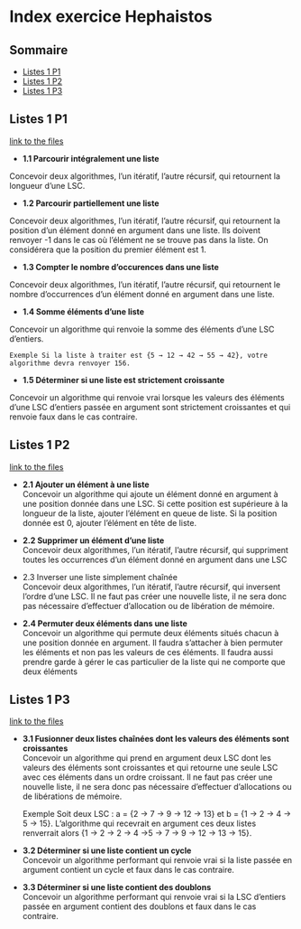 # Index exercice Hephaistos

## Sommaire

- [Listes 1 P1](#listes-1-p1)
- [Listes 1 P2](#listes-1-p2)
- [Listes 1 P3](#listes-1-p3)


## Listes 1 P1 
[link to the files](https://github.com/gundamzhou/L2-C/blob/master/hephaistos/one.c)

- <strong>1.1 Parcourir intégralement une liste</strong> <br/>

Concevoir deux algorithmes, l’un itératif, l’autre récursif, qui retournent la longueur d’une LSC.

-  <strong>1.2 Parcourir partiellement une liste</strong> <br/>

Concevoir deux algorithmes, l’un itératif, l’autre récursif, qui retournent la position d’un élément donné en argument dans une liste. Ils doivent renvoyer \-1 dans le cas où l’élément ne se trouve pas dans la liste. On considérera que la position du premier élément est 1.

- <strong> 1.3 Compter le nombre d’occurences dans une liste</strong>

Concevoir deux algorithmes, l’un itératif, l’autre récursif, qui retournent le nombre d’occurrences d’un élément donné en argument dans une liste.

- <strong> 1.4 Somme éléments d’une liste</strong><br/>

Concevoir un algorithme qui renvoie la somme des éléments d’une LSC d’entiers. 
    
    Exemple Si la liste à traiter est {5 → 12 → 42 → 55 → 42}, votre algorithme devra renvoyer 156.

- <strong> 1.5 Déterminer si une liste est strictement croissante</strong><br/>
          
Concevoir un algorithme qui renvoie vrai lorsque les valeurs des éléments d’une LSC d’entiers passée en argument sont strictement croissantes et qui renvoie faux dans le cas contraire.

## Listes 1 P2
[link to the files](https://github.com/gundamzhou/L2-C/blob/master/hephaistos/two.c)

-  <strong>2.1 Ajouter un élément à une liste</strong> <br/>
Concevoir un algorithme qui ajoute un élément donné en argument à une position donnée dans une LSC. Si cette position est supérieure à la longueur de la liste, ajouter l’élément en queue de liste. Si la position donnée est 0, ajouter l’élément en tête de liste.
 
- <strong> 2.2 Supprimer un élément d’une liste</strong><br/>
Concevoir deux algorithmes, l’un itératif, l’autre récursif, qui suppriment toutes les occurrences d’un élément donné en argument dans une LSC 
 
-  </strong>2.3 Inverser une liste simplement chaînée</strong><br/>
Concevoir deux algorithmes, l’un itératif, l’autre récursif, qui inversent l’ordre d’une LSC. Il ne faut pas créer une nouvelle liste, il ne sera donc pas nécessaire d’effectuer d’allocation ou de libération de mémoire. 
 
- <strong> 2.4 Permuter deux éléments dans une liste</strong><br/>
Concevoir un algorithme qui permute deux éléments situés chacun à une position donnée en argument. Il faudra s’attacher à bien permuter les éléments et non pas les valeurs de ces éléments. Il faudra aussi prendre garde à gérer le cas particulier de la liste qui ne comporte que deux éléments
 
## Listes 1 P3
[link to the files](https://github.com/gundamzhou/L2-C/blob/master/hephaistos/three.c)

- <strong> 3.1 Fusionner deux listes chaînées dont les valeurs des éléments sont croissantes</strong><br/>
Concevoir un algorithme qui prend en argument deux LSC dont les valeurs des éléments sont croissantes et qui retourne une seule LSC avec ces éléments dans un ordre croissant. Il ne faut pas créer une nouvelle liste, il ne sera donc pas nécessaire d’effectuer d’allocations ou de libérations de mémoire.

    Exemple Soit deux LSC : a = {2 → 7 → 9 → 12 → 13} et b = {1 → 2 → 4 → 5 → 15}.
    L’algorithme qui recevrait en argument ces deux listes renverrait alors {1 → 2 → 2 → 4 →5 → 7 → 9 → 12 → 13 → 15}.

- <strong>  3.2 Déterminer si une liste contient un cycle</strong><br/>
Concevoir un algorithme performant qui renvoie vrai si la liste passée en argument contient un cycle et faux dans le cas contraire.

- <strong>  3.3 Déterminer si une liste contient des doublons</strong><br />
Concevoir un algorithme performant qui renvoie vrai si la LSC d’entiers passée en argument contient des doublons et faux dans le cas contraire.